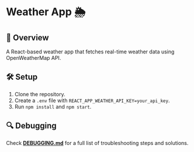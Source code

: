 # Weather App 🌦️

## 🚀 Overview

A React-based weather app that fetches real-time weather data using OpenWeatherMap API.

## 🛠️ Setup

1. Clone the repository.
2. Create a `.env` file with `REACT_APP_WEATHER_API_KEY=your_api_key`.
3. Run `npm install` and `npm start`.

## 🔍 Debugging

Check **[DEBUGGING.md](./DEBUGGING.md)** for a full list of troubleshooting steps and solutions.
